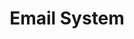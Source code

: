 ---
title: "Email System"
thumbnail: "/assets/img/email.png"
description: "This project focuses on creating an email system application in Java that simulates common email operations such as sending, receiving, and queuing messages. The system is built using the ArrayList data structure that functions as a queue for efficient message processing.
<hr>
<b>Key Features</b>:
<p>- <b>Email Operations</b>: Simulates core email functionalities such as sending, receiving, and queuing messages.</p>
<p>- <b>Queue-Based Data Management</b>: Uses an ArrayList to efficiently manage the email queue and handle message operations.</p>
<p>- <b>Java Implementation</b>: Leverages Java programming language to build a functional email application.</p>

The project demonstrates how to implement an email system using an ArrayList as a queue in Java."
technologies: ["Java", "ArrayList", "Queue"]
github_link: "https://github.com/progga004/Email_System"
demo_link: "Still to come"
---